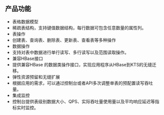 ## 产品功能

* 表格数据模型
 * 稀疏表结构，支持键值数据结构，每行数据可包含任意数量的属性列。
* 表操作
 * 创建表、查询表、删除表、更新表、查看表等多种操作
* 数据操作
 * 支持对表中数据进行单行读写、多行读写以及范围读取操作。
* 兼容HBase接口
 * 提供兼容HBase 的数据类操作接口，实现应用程序从HBase到KTS的无缝迁移。
* 弹性资源预留和无缝扩展
 * 根据应用的需求，可以通过控制台或者API多次调整单表的预配置读写吞吐量。
* 集成监控
 * 控制台提供表级别数据大小、QPS、实际吞吐量使用量以及平均响应延迟等指标实时监控。
